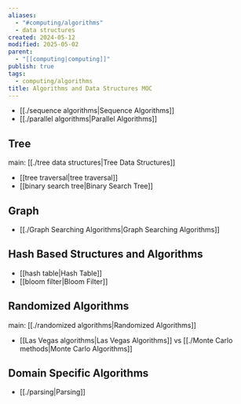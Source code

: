 ```yaml
---
aliases:
  - "#computing/algorithms"
  - data structures
created: 2024-05-12
modified: 2025-05-02
parent:
  - "[[computing|computing]]"
publish: true
tags:
  - computing/algorithms
title: Algorithms and Data Structures MOC
---
```

- [[./sequence algorithms|Sequence Algorithms]]
- [[./parallel algorithms|Parallel Algorithms]]

## Tree
main: [[./tree data structures|Tree Data Structures]]
- [[tree traversal|tree traversal]]
- [[binary search tree|Binary Search Tree]]

## Graph
- [[./Graph Searching Algorithms|Graph Searching Algorithms]]

## Hash Based Structures and Algorithms
- [[hash table|Hash Table]]
- [[bloom filter|Bloom Filter]]

## Randomized Algorithms
main: [[./randomized algorithms|Randomized Algorithms]]
- [[Las Vegas algorithms|Las Vegas Algorithms]] vs [[./Monte Carlo methods|Monte Carlo Algorithms]]

## Domain Specific Algorithms
- [[./parsing|Parsing]]